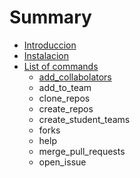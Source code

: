 # Summary

* [Introduccion](README.md)
* [Instalacion](instalacion.md)
* [List of commands](list_of_commands.md)
   * [add_collabolators](addcollabolators.md)
   * add_to_team
   * clone_repos
   * create_repos
   * create_student_teams
   * forks
   * help
   * merge_pull_requests
   * open_issue

